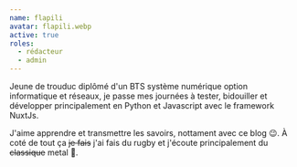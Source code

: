```yaml
---
name: flapili
avatar: flapili.webp
active: true
roles:
  - rédacteur
  - admin
---
```

Jeune de trouduc diplômé d'un BTS système numérique option informatique et réseaux, je passe mes journées à tester, bidouiller et développer principalement en Python et Javascript avec le framework NuxtJs.

J'aime apprendre et transmettre les savoirs, nottament avec ce blog 😉. À coté de tout ça ~~je fais~~ j'ai fais du rugby et j'écoute principalement du ~~classique~~ metal 🎸.
